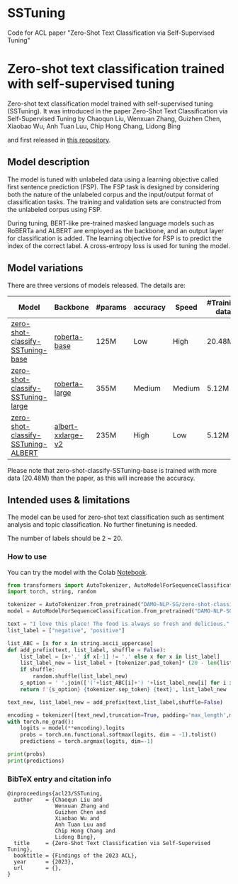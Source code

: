 # SSTuning
Code for ACL paper "Zero-Shot Text Classification via Self-Supervised Tuning"

# Zero-shot text classification trained with self-supervised tuning

Zero-shot text classification model trained with self-supervised tuning (SSTuning). 
It was introduced in the paper Zero-Shot Text Classification via Self-Supervised Tuning by 
Chaoqun Liu, Wenxuan Zhang, Guizhen Chen, Xiaobao Wu, Anh Tuan Luu, Chip Hong Chang, Lidong Bing

and first released in [this repository](https://github.com/DAMO-NLP-SG/SSTuning).

## Model description
The model is tuned with unlabeled data using a learning objective called first sentence prediction (FSP). 
The FSP task is designed by considering both the nature of the unlabeled corpus and the input/output format of classification tasks. 
The training and validation sets are constructed from the unlabeled corpus using FSP. 

During tuning, BERT-like pre-trained masked language 
models such as RoBERTa and ALBERT are employed as the backbone, and an output layer for classification is added. 
The learning objective for FSP is to predict the index of the correct label. 
A cross-entropy loss is used for tuning the model.

## Model variations
There are three versions of models released. The details are: 

| Model | Backbone | #params | accuracy | Speed | #Training data
|------------|-----------|----------|-------|-------|----|
|   [zero-shot-classify-SSTuning-base](https://huggingface.co/DAMO-NLP-SG/zero-shot-classify-SSTuning-base)    |  [roberta-base](https://huggingface.co/roberta-base)      |  125M    |  Low    |  High    | 20.48M |  
|   [zero-shot-classify-SSTuning-large](https://huggingface.co/DAMO-NLP-SG/zero-shot-classify-SSTuning-large)    |    [roberta-large](https://huggingface.co/roberta-large)      | 355M     |   Medium   | Medium | 5.12M |
|   [zero-shot-classify-SSTuning-ALBERT](https://huggingface.co/DAMO-NLP-SG/zero-shot-classify-SSTuning-ALBERT)   |  [albert-xxlarge-v2](https://huggingface.co/albert-xxlarge-v2)      |  235M   |    High  | Low| 5.12M |

Please note that zero-shot-classify-SSTuning-base is trained with more data (20.48M) than the paper, as this will increase the accuracy.


## Intended uses & limitations
The model can be used for zero-shot text classification such as sentiment analysis and topic classification. No further finetuning is needed.

The number of labels should be 2 ~ 20. 

### How to use
You can try the model with the Colab [Notebook](https://colab.research.google.com/drive/17bqc8cXFF-wDmZ0o8j7sbrQB9Cq7Gowr?usp=sharing).

```python
from transformers import AutoTokenizer, AutoModelForSequenceClassification
import torch, string, random

tokenizer = AutoTokenizer.from_pretrained("DAMO-NLP-SG/zero-shot-classify-SSTuning-base")
model = AutoModelForSequenceClassification.from_pretrained("DAMO-NLP-SG/zero-shot-classify-SSTuning-base")

text = "I love this place! The food is always so fresh and delicious."
list_label = ["negative", "positive"]

list_ABC = [x for x in string.ascii_uppercase]
def add_prefix(text, list_label, shuffle = False):
    list_label = [x+'.' if x[-1] != '.' else x for x in list_label]
    list_label_new = list_label + [tokenizer.pad_token]* (20 - len(list_label))
    if shuffle: 
        random.shuffle(list_label_new)
    s_option = ' '.join(['('+list_ABC[i]+') '+list_label_new[i] for i in range(len(list_label_new))])
    return f'{s_option} {tokenizer.sep_token} {text}', list_label_new

text_new, list_label_new = add_prefix(text,list_label,shuffle=False)

encoding = tokenizer([text_new],truncation=True, padding='max_length',max_length=512, return_tensors='pt')
with torch.no_grad():
    logits = model(**encoding).logits
    probs = torch.nn.functional.softmax(logits, dim = -1).tolist()
    predictions = torch.argmax(logits, dim=-1)

print(probs)
print(predictions)
```


### BibTeX entry and citation info
```bibtxt
@inproceedings{acl23/SSTuning,
  author    = {Chaoqun Liu and
               Wenxuan Zhang and
               Guizhen Chen and
               Xiaobao Wu and
               Anh Tuan Luu and
               Chip Hong Chang and 
               Lidong Bing},
  title     = {Zero-Shot Text Classification via Self-Supervised Tuning},
  booktitle = {Findings of the 2023 ACL},
  year      = {2023},
  url       = {},
}
```
